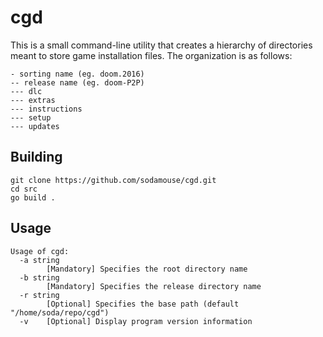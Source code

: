 # cgd
This is a small command-line utility that creates a hierarchy of directories meant to store game installation files. The organization is as follows:

``` text
- sorting name (eg. doom.2016)
-- release name (eg. doom-P2P)
--- dlc
--- extras
--- instructions
--- setup
--- updates
```

## Building
``` shell
git clone https://github.com/sodamouse/cgd.git
cd src
go build .
```

## Usage
``` shell
Usage of cgd:
  -a string
        [Mandatory] Specifies the root directory name
  -b string
        [Mandatory] Specifies the release directory name
  -r string
        [Optional] Specifies the base path (default "/home/soda/repo/cgd")
  -v    [Optional] Display program version information
```
